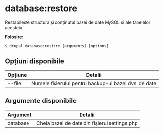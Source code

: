 # database:restore
Restabilește structura și conținutul bazei de date MySQL și ale tabelelor acesteia

**Folosire:**
```
$ drupal database:restore [arguments] [options] 
```

## Opțiuni disponibile
Opțiune | Detalii
-------|-------------
--file | Numele fișierului pentru backup-ul bazei dvs. de date

## Argumente disponibile
Argument | Detalii
---------|-------------
database | Cheia bazei de date din fișierul settings.php
